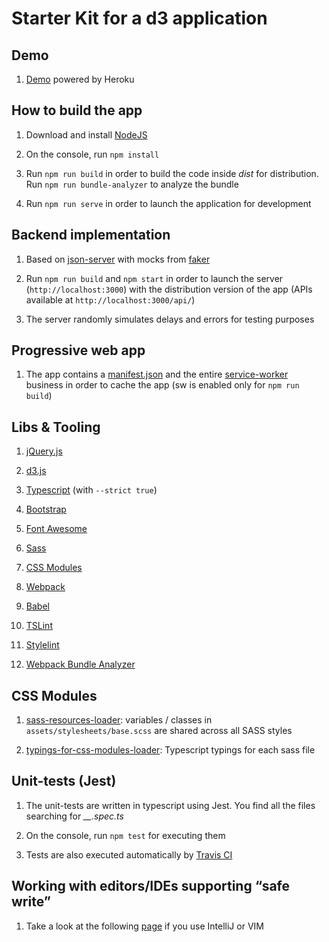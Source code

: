 Starter Kit for a d3 application
=========

## Demo 

1. [Demo](https://mc-d3-app.herokuapp.com) powered by Heroku 

## How to build the app

1. Download and install [NodeJS](https://nodejs.org/en/)

2. On the console, run ``npm install``

3. Run ``npm run build`` in order to build the code inside *dist* for distribution. Run `npm run bundle-analyzer` to analyze the bundle 

4. Run ``npm run serve`` in order to launch the application for development 
   
## Backend implementation 

1. Based on [json-server](https://github.com/typicode/json-server) with mocks from [faker](https://github.com/Marak/faker.js) 

2. Run ``npm run build`` and ``npm start`` in order to launch the server (``http://localhost:3000``) with the distribution version of the app (APIs available at `http://localhost:3000/api/`) 

3. The server randomly simulates delays and errors for testing purposes

## Progressive web app 

1. The app contains a [manifest.json](https://developers.google.com/web/fundamentals/engage-and-retain/web-app-manifest/) and the entire [service-worker](https://developers.google.com/web/fundamentals/getting-started/primers/service-workers) business in order to cache the app (sw is enabled only for ``npm run build``)

## Libs & Tooling

1. [jQuery.js](https://jquery.com/)

2. [d3.js](https://d3js.org/)

3. [Typescript](https://www.typescriptlang.org/) (with ``--strict true``) 

4. [Bootstrap](https://getbootstrap.com)

5. [Font Awesome](http://fontawesome.io)

6. [Sass](http://sass-lang.com/) 

7. [CSS Modules](https://github.com/css-modules/css-modules) 

8. [Webpack](https://webpack.js.org/) 

9. [Babel](https://babeljs.io/) 

10. [TSLint](https://palantir.github.io/tslint/) 

11. [Stylelint](https://stylelint.io/) 

12. [Webpack Bundle Analyzer](https://github.com/webpack-contrib/webpack-bundle-analyzer) 

## CSS Modules

1. [sass-resources-loader](https://github.com/shakacode/sass-resources-loader): variables / classes in ``assets/stylesheets/base.scss`` are shared across all SASS styles

2. [typings-for-css-modules-loader](https://github.com/Jimdo/typings-for-css-modules-loader): Typescript typings for each sass file

## Unit-tests (Jest)

1. The unit-tests are written in typescript using Jest. You find all the files searching for *__.spec.ts*
 
2. On the console, run ``npm test`` for executing them 

3. Tests are also executed automatically by [Travis CI](https://travis-ci.com/)

## Working with editors/IDEs supporting “safe write”

1. Take a look at the following [page](https://webpack.github.io/docs/webpack-dev-server.html#working-with-editors-ides-supporting-safe-write) if you use IntelliJ or VIM 
